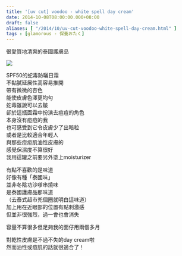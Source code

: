 ```yaml
---
title: '[uv cut] voodoo - white spell day cream'
date: 2014-10-08T08:00:00.000+08:00
draft: false
aliases: [ "/2014/10/uv-cut-voodoo-white-spell-day-cream.html" ]
tags : [glamorous - 保養おたく]
---
```


很愛質地清爽的泰國護膚品  

![](/images/voodooday.jpg)

SPF50的蛇毒防曬日霜  
不黏膩延展性高容易推開  
帶有微微的杏色  
能使皮膚色澤更均勻  
蛇毒雖說可以去皺  
卻於這瓶面霜中扮演去痘痘的角色  
本身沒有痘痘的我  
也可感受到它令皮膚少了出暗粒  
或者是比較適合年輕人  
與那些痘痘肌油性皮膚的  
感覺保濕度不算很好  
我用這罐之前要另外塗上moisturizer  
  
有點不喜歡的是味道  
好像有種「泰國味」  
並非冬陰功沙嗲串燒味  
是泰國護膚品那味道  
（去泰式超市兜個圈就明白這味道）  
加上用在近眼部的位置有點刺激感  
但並非很強烈，過一會也會消失  
  
容量不算很多但足夠我的面仔用兩個多月  
  
對乾性皮膚是不過不失的day cream啦  
然而油性或痘肌的話就很適合了！

